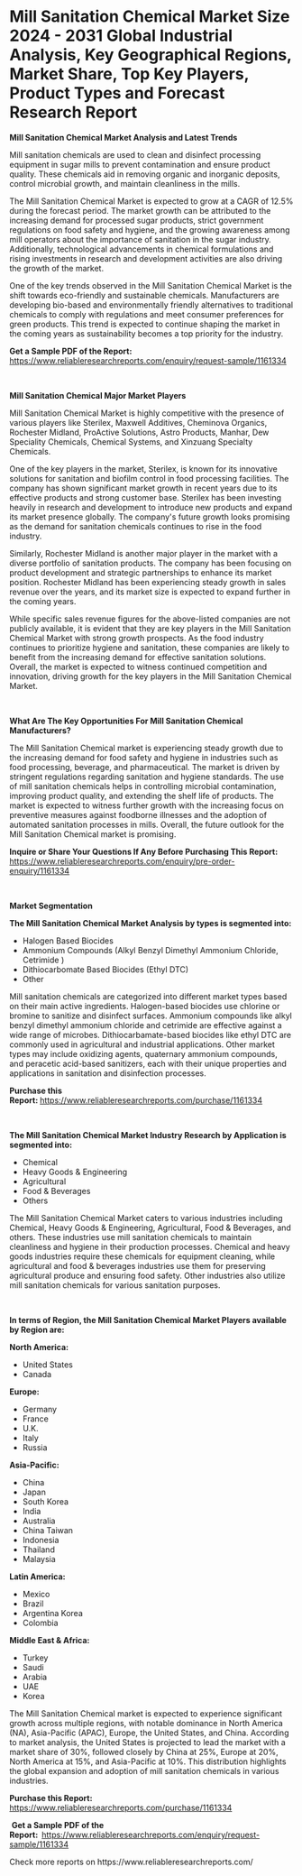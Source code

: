 <p><h1>Mill Sanitation Chemical Market Size 2024 - 2031 Global Industrial Analysis, Key Geographical Regions, Market Share, Top Key Players, Product Types and Forecast Research Report</h1></p><p><strong>Mill Sanitation Chemical Market Analysis and Latest Trends</strong></p>
<p><p>Mill sanitation chemicals are used to clean and disinfect processing equipment in sugar mills to prevent contamination and ensure product quality. These chemicals aid in removing organic and inorganic deposits, control microbial growth, and maintain cleanliness in the mills.</p><p>The Mill Sanitation Chemical Market is expected to grow at a CAGR of 12.5% during the forecast period. The market growth can be attributed to the increasing demand for processed sugar products, strict government regulations on food safety and hygiene, and the growing awareness among mill operators about the importance of sanitation in the sugar industry. Additionally, technological advancements in chemical formulations and rising investments in research and development activities are also driving the growth of the market.</p><p>One of the key trends observed in the Mill Sanitation Chemical Market is the shift towards eco-friendly and sustainable chemicals. Manufacturers are developing bio-based and environmentally friendly alternatives to traditional chemicals to comply with regulations and meet consumer preferences for green products. This trend is expected to continue shaping the market in the coming years as sustainability becomes a top priority for the industry.</p></p>
<p><strong>Get a Sample PDF of the Report:&nbsp;</strong> <a href="https://www.reliableresearchreports.com/enquiry/request-sample/1161334">https://www.reliableresearchreports.com/enquiry/request-sample/1161334</a></p>
<p>&nbsp;</p>
<p><strong>Mill Sanitation Chemical Major Market Players</strong></p>
<p><p>Mill Sanitation Chemical Market is highly competitive with the presence of various players like Sterilex, Maxwell Additives, Cheminova Organics, Rochester Midland, ProActive Solutions, Astro Products, Manhar, Dew Speciality Chemicals, Chemical Systems, and Xinzuang Specialty Chemicals.</p><p>One of the key players in the market, Sterilex, is known for its innovative solutions for sanitation and biofilm control in food processing facilities. The company has shown significant market growth in recent years due to its effective products and strong customer base. Sterilex has been investing heavily in research and development to introduce new products and expand its market presence globally. The company's future growth looks promising as the demand for sanitation chemicals continues to rise in the food industry.</p><p>Similarly, Rochester Midland is another major player in the market with a diverse portfolio of sanitation products. The company has been focusing on product development and strategic partnerships to enhance its market position. Rochester Midland has been experiencing steady growth in sales revenue over the years, and its market size is expected to expand further in the coming years.</p><p>While specific sales revenue figures for the above-listed companies are not publicly available, it is evident that they are key players in the Mill Sanitation Chemical Market with strong growth prospects. As the food industry continues to prioritize hygiene and sanitation, these companies are likely to benefit from the increasing demand for effective sanitation solutions. Overall, the market is expected to witness continued competition and innovation, driving growth for the key players in the Mill Sanitation Chemical Market.</p></p>
<p>&nbsp;</p>
<p><strong>What Are The Key Opportunities For Mill Sanitation Chemical Manufacturers?</strong></p>
<p><p>The Mill Sanitation Chemical market is experiencing steady growth due to the increasing demand for food safety and hygiene in industries such as food processing, beverage, and pharmaceutical. The market is driven by stringent regulations regarding sanitation and hygiene standards. The use of mill sanitation chemicals helps in controlling microbial contamination, improving product quality, and extending the shelf life of products. The market is expected to witness further growth with the increasing focus on preventive measures against foodborne illnesses and the adoption of automated sanitation processes in mills. Overall, the future outlook for the Mill Sanitation Chemical market is promising.</p></p>
<p><strong>Inquire or Share Your Questions If Any Before Purchasing This Report:</strong> <a href="https://www.reliableresearchreports.com/enquiry/pre-order-enquiry/1161334">https://www.reliableresearchreports.com/enquiry/pre-order-enquiry/1161334</a></p>
<p>&nbsp;</p>
<p><strong>Market Segmentation</strong></p>
<p><strong>The Mill Sanitation Chemical Market Analysis by types is segmented into:</strong></p>
<p><ul><li>Halogen Based Biocides</li><li>Ammonium Compounds (Alkyl Benzyl Dimethyl Ammonium Chloride, Cetrimide )</li><li>Dithiocarbomate Based Biocides (Ethyl DTC)</li><li>Other</li></ul></p>
<p><p>Mill sanitation chemicals are categorized into different market types based on their main active ingredients. Halogen-based biocides use chlorine or bromine to sanitize and disinfect surfaces. Ammonium compounds like alkyl benzyl dimethyl ammonium chloride and cetrimide are effective against a wide range of microbes. Dithiocarbamate-based biocides like ethyl DTC are commonly used in agricultural and industrial applications. Other market types may include oxidizing agents, quaternary ammonium compounds, and peracetic acid-based sanitizers, each with their unique properties and applications in sanitation and disinfection processes.</p></p>
<p><strong>Purchase this Report:&nbsp;</strong><a href="https://www.reliableresearchreports.com/purchase/1161334">https://www.reliableresearchreports.com/purchase/1161334</a></p>
<p>&nbsp;</p>
<p><strong>The Mill Sanitation Chemical Market Industry Research by Application is segmented into:</strong></p>
<p><ul><li>Chemical</li><li>Heavy Goods & Engineering</li><li>Agricultural</li><li>Food & Beverages</li><li>Others</li></ul></p>
<p><p>The Mill Sanitation Chemical Market caters to various industries including Chemical, Heavy Goods & Engineering, Agricultural, Food & Beverages, and others. These industries use mill sanitation chemicals to maintain cleanliness and hygiene in their production processes. Chemical and heavy goods industries require these chemicals for equipment cleaning, while agricultural and food & beverages industries use them for preserving agricultural produce and ensuring food safety. Other industries also utilize mill sanitation chemicals for various sanitation purposes.</p></p>
<p>&nbsp;</p>
<p><strong>In terms of Region, the Mill Sanitation Chemical Market Players available by Region are:</strong></p>
<p>
    <p> <strong> North America: </strong>
        <ul>
            <li>United States</li>
            <li>Canada</li>
        </ul>
        </p> 
    <p> <strong> Europe: </strong>
        <ul>
            <li>Germany</li>
            <li>France</li>
            <li>U.K.</li>
            <li>Italy</li>
            <li>Russia</li>
        </ul>
        </p> 
    <p> <strong> Asia-Pacific: </strong>
        <ul>
            <li>China</li>
            <li>Japan</li>
            <li>South Korea</li>
            <li>India</li>
            <li>Australia</li>
            <li>China Taiwan</li>
            <li>Indonesia</li>
            <li>Thailand</li>
            <li>Malaysia</li>
        </ul>
        </p> 
    <p> <strong> Latin America: </strong>
        <ul>
            <li>Mexico</li>
            <li>Brazil</li>
            <li>Argentina Korea</li>
            <li>Colombia</li>
        </ul>
        </p> 
    <p> <strong> Middle East & Africa: </strong>
        <ul>
            <li>Turkey</li>
            <li>Saudi</li>
            <li>Arabia</li>
            <li>UAE</li>
            <li>Korea</li>
        </ul>
    </p>
    </p>
<p><p>The Mill Sanitation Chemical market is expected to experience significant growth across multiple regions, with notable dominance in North America (NA), Asia-Pacific (APAC), Europe, the United States, and China. According to market analysis, the United States is projected to lead the market with a market share of 30%, followed closely by China at 25%, Europe at 20%, North America at 15%, and Asia-Pacific at 10%. This distribution highlights the global expansion and adoption of mill sanitation chemicals in various industries.</p></p>
<p><strong>Purchase this Report: </strong><a href="https://www.reliableresearchreports.com/purchase/1161334">https://www.reliableresearchreports.com/purchase/1161334</a></p>
<p>&nbsp;<strong>Get a Sample PDF of the Report:&nbsp;&nbsp;</strong><a href="https://www.reliableresearchreports.com/enquiry/request-sample/1161334">https://www.reliableresearchreports.com/enquiry/request-sample/1161334</a></p>
<p><strong></strong></p>
<p>Check more reports on https://www.reliableresearchreports.com/</p>